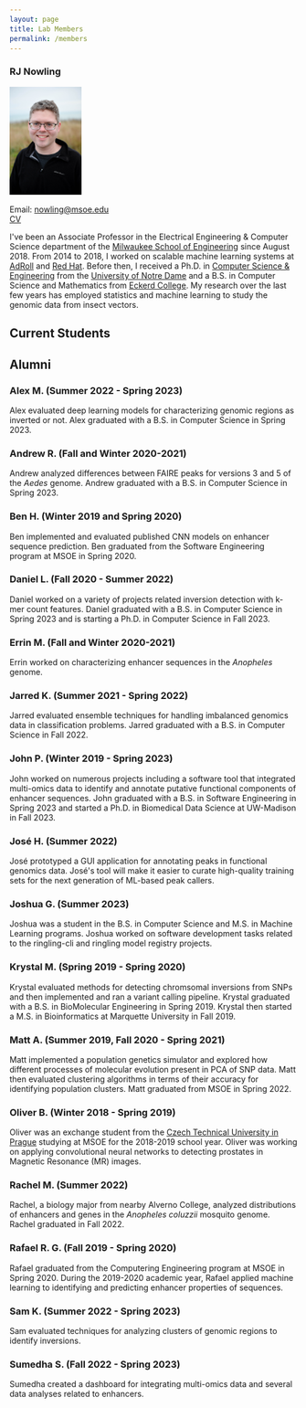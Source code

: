 ```yaml
---
layout: page
title: Lab Members
permalink: /members
---
```


### RJ Nowling

<img src="/images/photos/nowling.jpg" width="25%" height="25%" />

Email: nowling@msoe.edu<br />[CV](/static/rnowling_resume.pdf)

I've been an Associate Professor in the Electrical Engineering & Computer Science department of the [Milwaukee School of Engineering](https://www.msoe.edu) since August 2018.  From 2014 to 2018, I worked on scalable machine learning systems at [AdRoll](http://www.adroll.com/) and [Red Hat](http://www.redhat.com/). Before then, I received a Ph.D. in [Computer Science & Engineering](http://cse.nd.edu/) from the [University of Notre Dame](http://www.nd.edu) and a B.S. in Computer Science and Mathematics from [Eckerd College](http://www.eckerd.edu).  My research over the last few years has employed statistics and machine learning to study the genomic data from insect vectors.

## **Current Students**

## **Alumni**

### Alex M. (Summer 2022 - Spring 2023)
Alex evaluated deep learning models for characterizing genomic regions as inverted or not.
Alex graduated with a B.S. in Computer Science in Spring 2023.

### Andrew R. (Fall and Winter 2020-2021)
Andrew analyzed differences between FAIRE peaks for versions 3 and 5 of the *Aedes* genome.
Andrew graduated with a B.S. in Computer Science in Spring 2023.

### Ben H. (Winter 2019 and Spring 2020)
Ben implemented and evaluated published CNN models on enhancer sequence prediction.
Ben graduated from the Software Engineering program at MSOE in Spring 2020.

### Daniel L. (Fall 2020 - Summer 2022)
Daniel worked on a variety of projects related inversion detection with k-mer count features.
Daniel graduated with a B.S. in Computer Science in Spring 2023 and is starting a Ph.D. in
Computer Science in Fall 2023.

### Errin M. (Fall and Winter 2020-2021)
Errin worked on characterizing enhancer sequences in the *Anopheles* genome.

### Jarred K. (Summer 2021 - Spring 2022)
Jarred evaluated ensemble techniques for handling imbalanced genomics data in classification problems.
Jarred graduated with a B.S. in Computer Science in Fall 2022.

### John P. (Winter 2019 - Spring 2023)
John worked on numerous projects including a software tool that integrated multi-omics data to identify and annotate putative
functional components of enhancer sequences. John graduated with a B.S. in Software Engineering in Spring 2023 and started
a Ph.D. in Biomedical Data Science at UW-Madison in Fall 2023.

### José H. (Summer 2022)
José prototyped a GUI application for annotating peaks in functional genomics data.  José's tool will make it
easier to curate high-quality training sets for the next generation of ML-based peak callers.

### Joshua G. (Summer 2023)
Joshua was a student in the B.S. in Computer Science and M.S. in Machine Learning programs.
Joshua worked on software development tasks related to the ringling-cli and ringling model registry projects.

### Krystal M. (Spring 2019 - Spring 2020)
Krystal evaluated methods for detecting chromsomal inversions from SNPs and then implemented and ran a variant calling pipeline.
Krystal graduated with a B.S. in BioMolecular Engineering in Spring 2019. Krystal then started a  M.S. in Bioinformatics at
Marquette University in Fall 2019.

### Matt A. (Summer 2019, Fall 2020 - Spring 2021)
Matt implemented a population genetics simulator and explored how different processes of molecular evolution present in 
PCA of SNP data.  Matt then evaluated clustering algorithms in terms of their accuracy for identifying population
clusters.  Matt graduated from MSOE in Spring 2022.

### Oliver B. (Winter 2018 - Spring 2019)
Oliver was an exchange student from the [Czech Technical University in Prague](https://www.cvut.cz/en) studying at MSOE for the 2018-2019 school year.  Oliver was working on applying convolutional neural networks to detecting prostates in Magnetic Resonance (MR) images.

### Rachel M. (Summer 2022)
Rachel, a biology major from nearby Alverno College, analyzed distributions of enhancers and genes in the
_Anopheles coluzzii_ mosquito genome.  Rachel graduated in Fall 2022.

### Rafael R. G. (Fall 2019 - Spring 2020)
Rafael graduated from the Computering Engineering program at MSOE in Spring 2020.  During the 2019-2020 academic year, Rafael applied machine learning to identifying and predicting enhancer properties of sequences.

### Sam K. (Summer 2022 - Spring 2023)
Sam evaluated techniques for analyzing clusters of genomic regions to identify inversions.

### Sumedha S. (Fall 2022 - Spring 2023)
Sumedha created a dashboard for integrating multi-omics data and several data analyses related to enhancers.
